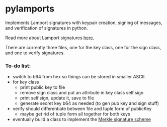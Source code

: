 # pylamports
Implements Lamport signatures with keypair creation, signing of messages, and verification of signatures in python.

Read more about Lamport signatures [here.](https://en.wikipedia.org/wiki/Lamport_signature)

There are currently three files, one for the key class, one for the sign class, and one to verify signatures.

### To-do list:
* switch to b64 from hex so things can be stored in smaller ASCII
* for key class
    * print public key to file
    * remove sign class and put an attribute in key class self.sign
    * print self.sign, update it, save to file
    * generate secret key b64 as needed (to gen pub key and sign stuff)
* verify should differentiate between file and tuple form of publicKey
    * maybe get rid of tuple form all together for both keys
* eventually build a class to implement the [Merkle signature scheme](https://en.wikipedia.org/wiki/Merkle_signature_scheme)
